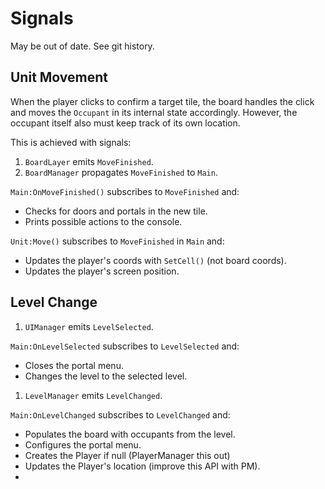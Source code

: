 # Signals

May be out of date. See git history.

## Unit Movement

When the player clicks to confirm a target tile, the board handles the click
and moves the `Occupant` in its internal state accordingly. However, the
occupant itself also must keep track of its own location.

This is achieved with signals:

1. `BoardLayer` emits `MoveFinished`.
1. `BoardManager` propagates `MoveFinished` to `Main`.

`Main:OnMoveFinished()` subscribes to `MoveFinished` and:
- Checks for doors and portals in the new tile.
- Prints possible actions to the console.

`Unit:Move()` subscribes to `MoveFinished` in `Main` and:
- Updates the player's coords with `SetCell()` (not board coords).
- Updates the player's screen position.

## Level Change

1. `UIManager` emits `LevelSelected`.

`Main:OnLevelSelected` subscribes to `LevelSelected` and:
- Closes the portal menu.
- Changes the level to the selected level.

1. `LevelManager` emits `LevelChanged`.

`Main:OnLevelChanged` subscribes to `LevelChanged` and:
- Populates the board with occupants from the level.
- Configures the portal menu.
- Creates the Player if null (PlayerManager this out)
- Updates the Player's location (improve this API with PM).
- 